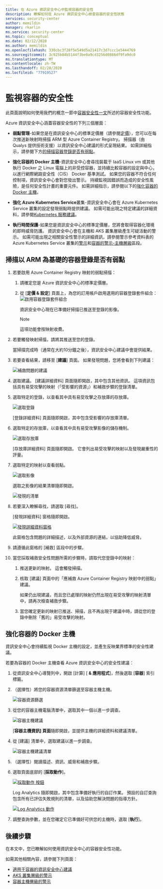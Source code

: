 ```yaml
---
title: 在 Azure 資訊安全中心中監視容器的安全性
description: 瞭解如何從 Azure 資訊安全中心檢查容器的安全性狀態
services: security-center
author: memildin
manager: rkarlin
ms.service: security-center
ms.topic: conceptual
ms.date: 02/12/2020
ms.author: memildin
ms.openlocfilehash: 330cbc3f28f5e549d5a21417c3d7ccc1e5444769
ms.sourcegitcommit: 3c925b84b5144f3be0a9cd3256d0886df9fa9dc0
ms.translationtype: MT
ms.contentlocale: zh-TW
ms.lasthandoff: 02/28/2020
ms.locfileid: "77919527"
---
```

# <a name="monitoring-the-security-of-your-containers"></a>監視容器的安全性

此頁面說明如何使用我們的概念一節中[容器安全性一文](container-security.md)所述的容器安全性功能。

Azure 資訊安全中心涵蓋容器安全性的下列三個層面：

- **弱點管理**-如果您是在資訊安全中心的標準定價層（請參閱[定價](/azure/security-center/security-center-pricing)），您可以在每次推送新映射時掃描 ARM 型 Azure Container Registry。 掃描器（由 Qualys 提供技術支援）以資訊安全中心建議的形式呈現結果。
    如需詳細指示，請參閱下方[的掃描容器登錄是否有弱點](#scanning-your-arm-based-container-registries-for-vulnerabilities)。

- **強化容器的 Docker 主機**-資訊安全中心會尋找裝載于 IaaS Linux vm 或其他執行 Docker 之 Linux 電腦上的非受控容器，並持續比較容器的設定與中心，以進行網際網路安全性（CIS） Docker 基準測試。 如果您的容器不符合任何控制項，資訊安全中心會對您發出警示。 持續監視因錯誤而造成的安全性風險，是任何安全性計畫的重要元件。 
    如需詳細指示，請參閱以下的[強化容器的 Docker 主機](#hardening-your-containers-docker-hosts)。

- **強化 Azure Kubernetes Service**叢集-資訊安全中心會在 Azure Kubernetes Service 叢集的設定發現弱點時提供建議。 如需可能出現之特定建議的詳細資料，請參閱[Kubernetes 服務建議](recommendations-reference.md#recs-containers)。

- **執行時間保護**-如果您是資訊安全中心的標準定價層，您將會取得容器化環境的即時威脅防護。 資訊安全中心會在主機和 AKS 叢集層級產生可疑活動的警示。 如需可能出現之相關安全性警示的詳細資訊，請參閱警示參考資料表的 Azure Kubernetes Service 叢集的[警示](alerts-reference.md#alerts-akscluster)和[容器的警示-主機層級](alerts-reference.md#alerts-containerhost)區段。

## <a name="scanning-your-arm-based-container-registries-for-vulnerabilities"></a>掃描以 ARM 為基礎的容器登錄是否有弱點 

1. 若要啟用 Azure Container Registry 映射的弱點掃描：

    1. 請確定您是 Azure 資訊安全中心的標準定價層。

    1. 從 [**定價 & 設定**] 頁面上，為您的訂用帳戶啟用選用的容器登錄套件組合： ![啟用容器登錄套件組合](media/monitor-container-security/enabling-container-registries-bundle.png)

        資訊安全中心現在已準備好掃描已推送至登錄的影像。 

        >[!NOTE]
        >這項功能會按映射收費。


1. 若要觸發映射掃描，請將其推送至您的登錄。 

    當掃描完成時（通常在大約10分鐘之後），資訊安全中心建議中會提供結果。
    

1. 若要查看結果，請移至 [**建議**] 頁面。 如果發現問題，您將會看到下列建議：

    ![補救問題的建議 ](media/monitor-container-security/acr-finding.png)


1. 選取建議。 
    [建議詳細資料] 頁面隨即開啟，其中包含其他資訊。 這項資訊包括具有易受攻擊的映射（「受影響的資源」）和補救步驟的登錄清單。 

1. 選取特定的登錄，以查看其中具有易受攻擊之存放庫的存放庫。

    ![選取登錄](media/monitor-container-security/acr-finding-select-registry.png)

    [登錄詳細資料] 頁面隨即開啟，其中包含受影響的存放庫清單。

1. 選取特定的存放庫，以查看其中具有易受攻擊影像的儲存機制。

    ![選取存放庫](media/monitor-container-security/acr-finding-select-repository.png)

    [存放庫詳細資料] 頁面隨即開啟。 它會列出易受攻擊的映射以及發現嚴重性的評量。

1. 選取特定的映射以查看弱點。

    ![選取影像](media/monitor-container-security/acr-finding-select-image.png)

    選取之影像的結果清單隨即開啟。

    ![發現的清單](media/monitor-container-security/acr-findings.png)

1. 若要深入瞭解尋找，請選取 [尋找]。 

    [發現詳細資料] 窗格隨即開啟。

    [![發現詳細資料窗格](media/monitor-container-security/acr-finding-details-pane.png)](media/monitor-container-security/acr-finding-details-pane.png#lightbox)

    此窗格包含問題的詳細描述，以及外部資源的連結，以協助降低威脅。

1. 請遵循此窗格的 [補救] 區段中的步驟。

1. 當您採取補救安全性問題所需的步驟時，請取代您登錄中的映射：

    1. 推送更新的映射。 這會觸發掃描。 
    
    1. 核取 [建議] 頁面中的「應補救 Azure Container Registry 映射中的弱點」建議。 
    
        如果仍出現建議，而且您已處理的映射仍然出現在易受攻擊的映射清單中，請再次檢查補救步驟。

    1. 當您確定更新的映射已推送、掃描，且不再出現于建議中時，請從您的登錄中刪除「舊的」易受攻擊的映射。


## <a name="hardening-your-containers-docker-hosts"></a>強化容器的 Docker 主機

資訊安全中心會持續監視 Docker 主機的設定，並產生反映業界標準的安全性建議。

若要為容器的 Docker 主機查看 Azure 資訊安全中心的安全性建議：

1. 從資訊安全中心導覽列中，開啟 [計算] [ **& 應用程式**]，然後選取 [**容器**] 索引標籤。

1. （選擇性）將您的容器資源清單篩選至容器主機主機。

    ![容器資源篩選](media/monitor-container-security/container-resources-filter.png)

1. 從您的容器主機電腦清單中，選取其中一個以進一步調查。

    ![容器主機建議](media/monitor-container-security/container-resources-filtered-to-hosts.png)

    [**容器主機資訊] 頁面**隨即開啟，並提供主機的詳細資料和建議清單。

1. 從 [建議] 清單中，選取建議以進一步調查。

    ![容器主機建議清單](media/monitor-container-security/container-host-rec.png)

1. （選擇性）閱讀描述、資訊、威脅和補救步驟。 

1. 選取頁面底部的 [**採取動作**]。

    [![採取動作 按鈕](media/monitor-container-security/host-security-take-action-button.png)](media/monitor-container-security/host-security-take-action.png#lightbox)

    Log Analytics 隨即開啟，其中包含準備好執行的自訂作業。 預設的自訂查詢包含所有已評估失敗規則的清單，以及協助您解決問題的指導方針。

    [![Log Analytics 動作](media/monitor-container-security/log-analytics-for-action-small.png)](media/monitor-container-security/log-analytics-for-action.png#lightbox)

1. 調整查詢參數，並在您確定它已準備好可供您的主機時，選取 [**執行**]。 



## <a name="next-steps"></a>後續步驟

在本文中，您已瞭解如何使用資訊安全中心的容器安全性功能。 

如需其他相關內容，請參閱下列頁面： 

- [適用于容器的資訊安全中心建議](recommendations-reference.md#recs-containers)
- [AKS 叢集層級的警示](alerts-reference.md#alerts-akscluster)
- [容器主機層級的警示](alerts-reference.md#alerts-containerhost)
